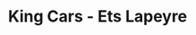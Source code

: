 ---
title: "King Cars - Ets Lapeyre"
url: /sainte-colombe-la-commanderie/king-cars-ets-lapeyre/
shop: Autowerkstatt
---